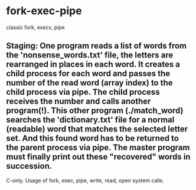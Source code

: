 # fork-exec-pipe
classic fork, execv, pipe

﻿Staging:
One program reads a list of words from the 'nonsense_words.txt' file, the letters are rearranged in places in each word. It creates a child process for each word and passes the number of the read word (array index) to the child process via pipe. The child process receives the number and calls another program(!). This other program (./match_word) searches the 'dictionary.txt' file for a normal (readable) word that matches the selected letter set. And this found word has to be returned to the parent process via pipe. The master program must finally print out these "recovered" words in succession.
--
C-only. Usage of fork, exec, pipe, write, read, open system calls.
